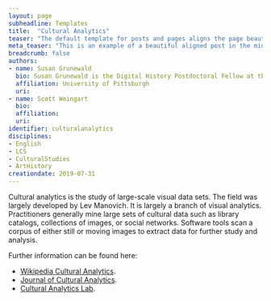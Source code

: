 ```yaml
---
layout: page
subheadline: Templates
title:  "Cultural Analytics"
teaser: "The default template for posts and pages aligns the page beautifully in the middle. <strong>But</strong> you can customize posts/pages easily via switches in the front matter to <em>get a sidebar</em> and/or to <em>turn off meta-information</em> at the end of the page like categories, tags and dates."
meta_teaser: "This is an example of a beautiful aligned post in the middle. There is no sidebar to distract the reader. The difference to the Page-Template is, that you find meta-information at the bottom of the post."
breadcrumb: false
authors: 
- name: Susan Grunewald
  bio: Susan Grunewald is the Digital History Postdoctoral Fellow at the University of Pittsburgh’s World History Center. She received her PhD from Carnegie Mellon University, where she was a two-time A.W. Mellon Fellow in Digital Humanities. Her research focuses on Soviet history, particularly German prisoners of war in the USSR during and after the Second World War.
  affiliation: University of Pittsburgh
  uri:
- name: Scott Weingart
  bio:
  affiliation:
  uri:
identifier: culturalanalytics
disciplines: 
- English
- LCS
- CulturalStudies
- ArtHistory
creationdate: 2019-07-31
---
```

Cultural analytics is the study of large-scale visual data sets. The field was largely developed by Lev Manovich. It is largely a branch of visual analytics. Practitioners generally mine large sets of cultural data such as library catalogs, collections of images, or social networks. Software tools scan a corpus of either still or moving images to extract data for further study and analysis.

Further information can be found here:
 -  [Wikipedia Cultural Analytics](https://en.wikipedia.org/wiki/Cultural_analytics).
 -  [Journal of Cultural Analytics](https://culturalanalytics.org/).
 -  [Cultural Analytics Lab](http://lab.culturalanalytics.info/). 

